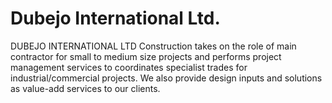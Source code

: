 # Dubejo International Ltd.

DUBEJO INTERNATIONAL LTD Construction takes on the role of main contractor for small to medium size projects and performs project management services to coordinates specialist trades for industrial/commercial projects. We also provide design inputs and solutions as value-add services to our clients.
